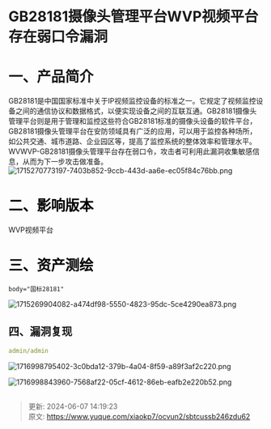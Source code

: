 # GB28181摄像头管理平台WVP视频平台存在弱口令漏洞

# 一、产品简介
 GB28181是中国国家标准中关于IP视频监控设备的标准之一。它规定了视频监控设备之间的通信协议和数据格式，以便实现设备之间的互联互通。GB28181摄像头管理平台则是用于管理和监控这些符合GB28181标准的摄像头设备的软件平台，GB28181摄像头管理平台在安防领域具有广泛的应用，可以用于监控各种场所，如公共交通、城市道路、企业园区等，提高了监控系统的整体效率和管理水平。WVWVP-GB28181摄像头管理平台存在弱口令，攻击者可利用此漏洞收集敏感信息，从而为下一步攻击做准备。 ![1715270773197-7403b852-9ccb-443d-aa6e-ec05f84c76bb.png](./img/eCwRSGVlFXXKHea5/1715270773197-7403b852-9ccb-443d-aa6e-ec05f84c76bb-624450.png)

# <font style="color:rgb(0, 0, 0);">二、影响版本</font>
 WVP视频平台

# <font style="color:rgb(0, 0, 0);">三、资产测绘</font>
```plain
body="国标28181"
```

![1715269904082-a474df98-5550-4823-95dc-5ce4290ea873.png](./img/eCwRSGVlFXXKHea5/1715269904082-a474df98-5550-4823-95dc-5ce4290ea873-603576.png)

## 四、漏洞复现
```yaml
admin/admin
```

![1716998795402-3c0bda12-379b-4a04-8f59-a89f3af2c220.png](./img/eCwRSGVlFXXKHea5/1716998795402-3c0bda12-379b-4a04-8f59-a89f3af2c220-356426.png)

![1716998843960-7568af22-05cf-4612-86eb-eafb2e220b52.png](./img/eCwRSGVlFXXKHea5/1716998843960-7568af22-05cf-4612-86eb-eafb2e220b52-309982.png)

## 




> 更新: 2024-06-07 14:19:23  
> 原文: <https://www.yuque.com/xiaokp7/ocvun2/sbtcussb246zdu62>